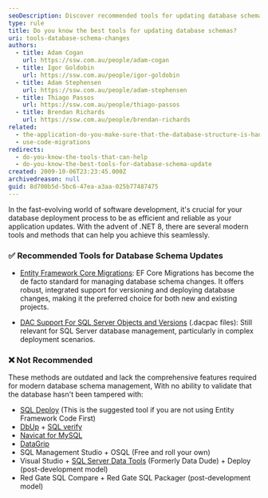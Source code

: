 ```yaml
---
seoDescription: Discover recommended tools for updating database schemas and ensure seamless deployment of your application updates with .NET 8.
type: rule
title: Do you know the best tools for updating database schemas?
uri: tools-database-schema-changes
authors:
  - title: Adam Cogan
    url: https://ssw.com.au/people/adam-cogan
  - title: Igor Goldobin
    url: https://ssw.com.au/people/igor-goldobin
  - title: Adam Stephensen
    url: https://ssw.com.au/people/adam-stephensen
  - title: Thiago Passos
    url: https://ssw.com.au/people/thiago-passos
  - title: Brendan Richards
    url: https://ssw.com.au/people/brendan-richards
related:
  - the-application-do-you-make-sure-that-the-database-structure-is-handled-automatically-via-3-buttons-create-upgrade-and-reconcile
  - use-code-migrations
redirects:
  - do-you-know-the-tools-that-can-help
  - do-you-know-the-best-tools-for-database-schema-update
created: 2009-10-06T23:23:45.000Z
archivedreason: null
guid: 8d700b5d-5bc6-47ea-a3aa-025b77487475
---
```


In the fast-evolving world of software development, it's crucial for your database deployment process to be as efficient and reliable as your application updates. With the advent of .NET 8, there are several modern tools and methods that can help you achieve this seamlessly.

<!--endintro-->

### ✅ Recommended Tools for Database Schema Updates

- [Entity Framework Core Migrations](https://docs.microsoft.com/en-us/ef/core/managing-schemas/migrations/?WT.mc_id=DP-MVP-33518): EF Core Migrations has become the de facto standard for managing database schema changes. It offers robust, integrated support for versioning and deploying database changes, making it the preferred choice for both new and existing projects.

- [DAC Support For SQL Server Objects and Versions](https://learn.microsoft.com/en-us/sql/relational-databases/data-tier-applications/data-tier-applications?view=sql-server-ver16&WT.mc_id=DP-MVP-33518) (.dacpac files): Still relevant for SQL Server database management, particularly in complex deployment scenarios.

### ❌ Not Recommended

These methods are outdated and lack the comprehensive features required for modern database schema management, With no ability to validate that the database hasn't been tampered with:

- [SQL Deploy](http://sqldeploy.com/) (This is the suggested tool if you are not using Entity Framework Code First)
- [DbUp](https://dbup.readthedocs.io/en/latest/) + [SQL verify](https://www.nuget.org/packages/SSW.SqlVerify.Core/)
- [Navicat for MySQL](https://navicat.com/manual/online_manual/en/navicat/win_manual/#/structure_sync)
- [DataGrip](https://www.jetbrains.com/help/datagrip/differences-viewer-for-routines.html)
- SQL Management Studio + OSQL (Free and roll your own)
- Visual Studio + [SQL Server Data Tools](https://visualstudio.microsoft.com/vs/features/ssdt/) (Formerly Data Dude) + Deploy (post-development model)
- Red Gate SQL Compare + Red Gate SQL Packager (post-development model)
